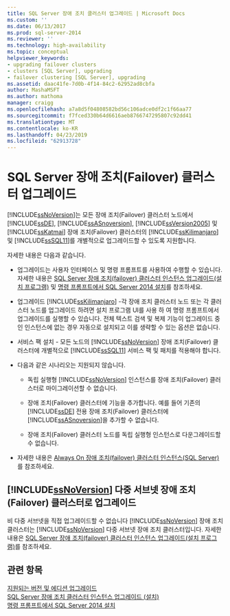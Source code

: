 ```yaml
---
title: SQL Server 장애 조치 클러스터 업그레이드 | Microsoft Docs
ms.custom: ''
ms.date: 06/13/2017
ms.prod: sql-server-2014
ms.reviewer: ''
ms.technology: high-availability
ms.topic: conceptual
helpviewer_keywords:
- upgrading failover clusters
- clusters [SQL Server], upgrading
- failover clustering [SQL Server], upgrading
ms.assetid: daac41fe-7d0b-4f14-84c2-62952ad8cbfa
author: MashaMSFT
ms.author: mathoma
manager: craigg
ms.openlocfilehash: a7a8d5f04808582bd56c106adce0df2c1f66aa77
ms.sourcegitcommit: f7fced330b64d6616aeb8766747295807c92dd41
ms.translationtype: MT
ms.contentlocale: ko-KR
ms.lasthandoff: 04/23/2019
ms.locfileid: "62913728"
---
```

# <a name="upgrade-a-sql-server-failover-cluster"></a>SQL Server 장애 조치(Failover) 클러스터 업그레이드
  [!INCLUDE[ssNoVersion](../../../includes/ssnoversion-md.md)]는 모든 장애 조치(Failover) 클러스터 노드에서 [!INCLUDE[ssDE](../../../includes/ssde-md.md)], [!INCLUDE[ssASnoversion](../../../includes/ssasnoversion-md.md)], [!INCLUDE[ssVersion2005](../../../includes/ssversion2005-md.md)] 및 [!INCLUDE[ssKatmai](../../../includes/sskatmai-md.md)] 장애 조치(Failover) 클러스터의 [!INCLUDE[ssKilimanjaro](../../../includes/sskilimanjaro-md.md)] 및 [!INCLUDE[ssSQL11](../../../includes/sssql11-md.md)]를 개별적으로 업그레이드할 수 있도록 지원합니다.  
  
 자세한 내용은 다음과 같습니다.  
  
-   업그레이드는 사용자 인터페이스 및 명령 프롬프트를 사용하여 수행할 수 있습니다. 자세한 내용은 [SQL Server 장애 조치(failover) 클러스터 인스턴스 업그레이드&#40;설치 프로그램&#41;](upgrade-a-sql-server-failover-cluster-instance-setup.md) 및 [명령 프롬프트에서 SQL Server 2014 설치](../../../database-engine/install-windows/install-sql-server-from-the-command-prompt.md)를 참조하세요.  
  
-   업그레이드 [!INCLUDE[ssKilimanjaro](../../../includes/sskilimanjaro-md.md)] -각 장애 조치 클러스터 노드 또는 각 클러스터 노드를 업그레이드 하려면 설치 프로그램 UI를 사용 하 여 명령 프롬프트에서 업그레이드를 실행할 수 있습니다. 전체 텍스트 검색 및 복제 기능이 업그레이드 중인 인스턴스에 없는 경우 자동으로 설치되고 이를 생략할 수 있는 옵션은 없습니다.  
  
-   서비스 팩 설치 - 모든 노드의 [!INCLUDE[ssNoVersion](../../../includes/ssnoversion-md.md)] 장애 조치(Failover) 클러스터에 개별적으로 [!INCLUDE[ssSQL11](../../../includes/sssql11-md.md)] 서비스 팩 및 패치를 적용해야 합니다.  
  
-   다음과 같은 시나리오는 지원되지 않습니다.  
  
    -   독립 실행형 [!INCLUDE[ssNoVersion](../../../includes/ssnoversion-md.md)] 인스턴스를 장애 조치(Failover) 클러스터로 마이그레이션할 수 없습니다.  
  
    -   장애 조치(Failover) 클러스터에 기능을 추가합니다. 예를 들어 기존의 [!INCLUDE[ssDE](../../../includes/ssde-md.md)] 전용 장애 조치(Failover) 클러스터에 [!INCLUDE[ssASnoversion](../../../includes/ssasnoversion-md.md)]을 추가할 수 없습니다.  
  
    -   장애 조치(Failover) 클러스터 노드를 독립 실행형 인스턴스로 다운그레이드할 수 없습니다.  
  
-   자세한 내용은 [Always On 장애 조치(failover) 클러스터 인스턴스(SQL Server)](always-on-failover-cluster-instances-sql-server.md)를 참조하세요.  
  
## <a name="upgrading-a-includessnoversionincludesssnoversion-mdmd-multi-subnet-failover-cluster"></a>[!INCLUDE[ssNoVersion](../../../includes/ssnoversion-md.md)] 다중 서브넷 장애 조치(Failover) 클러스터로 업그레이드  
 비 다중 서브넷을 직접 업그레이드할 수 없습니다 [!INCLUDE[ssNoVersion](../../../includes/ssnoversion-md.md)] 장애 조치 클러스터는 [!INCLUDE[ssNoVersion](../../../includes/ssnoversion-md.md)] 다중 서브넷 장애 조치 클러스터입니다. 자세한 내용은 [SQL Server 장애 조치(failover) 클러스터 인스턴스 업그레이드&#40;설치 프로그램&#41;](upgrade-a-sql-server-failover-cluster-instance-setup.md)를 참조하세요.  
  
## <a name="see-also"></a>관련 항목  
 [지원되는 버전 및 에디션 업그레이드](../../../database-engine/install-windows/supported-version-and-edition-upgrades.md)   
 [SQL Server 장애 조치 클러스터 인스턴스 업그레이드 &#40;설치&#41;](upgrade-a-sql-server-failover-cluster-instance-setup.md)   
 [명령 프롬프트에서 SQL Server 2014 설치](../../../database-engine/install-windows/install-sql-server-from-the-command-prompt.md)  
  
  
